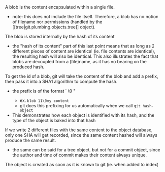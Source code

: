 
A blob is the content encapsulated within a single file.
- note: this does not include the file itself. Therefore, a blob has no notion of filename nor permissions (handled by the [[tree|git.plumbing.objects.tree]] object).

The blob is stored internally by the hash of its content
- the "hash of its content" part of this last point means that as long as 2 different pieces of content are identical (ie. file contents are identical), the resulting hash will also be identical. This also illustrates the fact that blobs are decoupled from a (file)name, as it has no bearing on the produced hash.

To get the id of a blob, git will take the content of the blob and add a prefix, then pass it into a SHA1 algorithm to compute the hash.
- the prefix is of the format `<type> <length>\0 <content>"
	- ex. `blob 11\0my content`
	- git does this prefixing for us automatically when we call `git hash-object`
- This demonstrates how each object is identified with its hash, and the type of the object is baked into that hash

If we write 2 different files with the same content to the object database, only one SHA will get recorded, since the same content hashed will always produce the same result.
- the same can be said for a tree object, but not for a commit object, since the author and time of commit makes their content always unique.

The object is created as soon as it is known to git (ie. when added to index)

